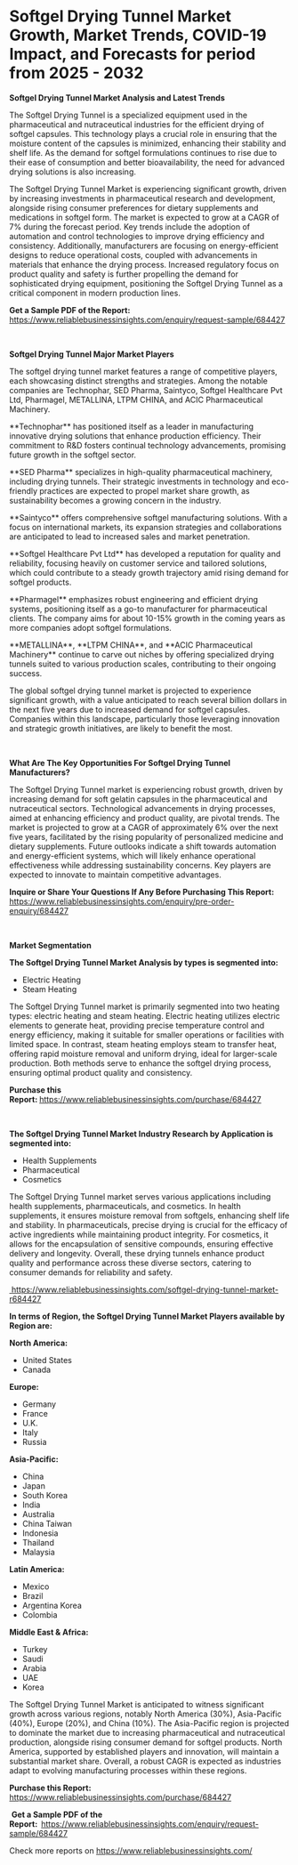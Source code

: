 <p><h1>Softgel Drying Tunnel Market Growth, Market Trends, COVID-19 Impact, and Forecasts for period from 2025 - 2032</h1></p><p><strong>Softgel Drying Tunnel Market Analysis and Latest Trends</strong></p>
<p><p>The Softgel Drying Tunnel is a specialized equipment used in the pharmaceutical and nutraceutical industries for the efficient drying of softgel capsules. This technology plays a crucial role in ensuring that the moisture content of the capsules is minimized, enhancing their stability and shelf life. As the demand for softgel formulations continues to rise due to their ease of consumption and better bioavailability, the need for advanced drying solutions is also increasing.</p><p>The Softgel Drying Tunnel Market is experiencing significant growth, driven by increasing investments in pharmaceutical research and development, alongside rising consumer preferences for dietary supplements and medications in softgel form. The market is expected to grow at a CAGR of 7% during the forecast period. Key trends include the adoption of automation and control technologies to improve drying efficiency and consistency. Additionally, manufacturers are focusing on energy-efficient designs to reduce operational costs, coupled with advancements in materials that enhance the drying process. Increased regulatory focus on product quality and safety is further propelling the demand for sophisticated drying equipment, positioning the Softgel Drying Tunnel as a critical component in modern production lines.</p></p>
<p><strong>Get a Sample PDF of the Report:&nbsp;</strong> <a href="https://www.reliablebusinessinsights.com/enquiry/request-sample/684427?utm_campaign=3582&utm_medium=2&utm_source=Github&utm_content=ia&utm_term=29032025&utm_id=softgel-drying-tunnel">https://www.reliablebusinessinsights.com/enquiry/request-sample/684427</a></p>
<p>&nbsp;</p>
<p><strong>Softgel Drying Tunnel Major Market Players</strong></p>
<p><p>The softgel drying tunnel market features a range of competitive players, each showcasing distinct strengths and strategies. Among the notable companies are Technophar, SED Pharma, Saintyco, Softgel Healthcare Pvt Ltd, Pharmagel, METALLINA, LTPM CHINA, and ACIC Pharmaceutical Machinery.</p><p>**Technophar** has positioned itself as a leader in manufacturing innovative drying solutions that enhance production efficiency. Their commitment to R&D fosters continual technology advancements, promising future growth in the softgel sector.</p><p>**SED Pharma** specializes in high-quality pharmaceutical machinery, including drying tunnels. Their strategic investments in technology and eco-friendly practices are expected to propel market share growth, as sustainability becomes a growing concern in the industry.</p><p>**Saintyco** offers comprehensive softgel manufacturing solutions. With a focus on international markets, its expansion strategies and collaborations are anticipated to lead to increased sales and market penetration. </p><p>**Softgel Healthcare Pvt Ltd** has developed a reputation for quality and reliability, focusing heavily on customer service and tailored solutions, which could contribute to a steady growth trajectory amid rising demand for softgel products.</p><p>**Pharmagel** emphasizes robust engineering and efficient drying systems, positioning itself as a go-to manufacturer for pharmaceutical clients. The company aims for about 10-15% growth in the coming years as more companies adopt softgel formulations.</p><p>**METALLINA**, **LTPM CHINA**, and **ACIC Pharmaceutical Machinery** continue to carve out niches by offering specialized drying tunnels suited to various production scales, contributing to their ongoing success.</p><p>The global softgel drying tunnel market is projected to experience significant growth, with a value anticipated to reach several billion dollars in the next five years due to increased demand for softgel capsules. Companies within this landscape, particularly those leveraging innovation and strategic growth initiatives, are likely to benefit the most.</p></p>
<p>&nbsp;</p>
<p><strong>What Are The Key Opportunities For Softgel Drying Tunnel Manufacturers?</strong></p>
<p><p>The Softgel Drying Tunnel market is experiencing robust growth, driven by increasing demand for soft gelatin capsules in the pharmaceutical and nutraceutical sectors. Technological advancements in drying processes, aimed at enhancing efficiency and product quality, are pivotal trends. The market is projected to grow at a CAGR of approximately 6% over the next five years, facilitated by the rising popularity of personalized medicine and dietary supplements. Future outlooks indicate a shift towards automation and energy-efficient systems, which will likely enhance operational effectiveness while addressing sustainability concerns. Key players are expected to innovate to maintain competitive advantages.</p></p>
<p><strong>Inquire or Share Your Questions If Any Before Purchasing This Report:</strong> <a href="https://www.reliablebusinessinsights.com/enquiry/pre-order-enquiry/684427?utm_campaign=3582&utm_medium=2&utm_source=Github&utm_content=ia&utm_term=29032025&utm_id=softgel-drying-tunnel">https://www.reliablebusinessinsights.com/enquiry/pre-order-enquiry/684427</a></p>
<p>&nbsp;</p>
<p><strong>Market Segmentation</strong></p>
<p><strong>The Softgel Drying Tunnel Market Analysis by types is segmented into:</strong></p>
<p><ul><li>Electric Heating</li><li>Steam Heating</li></ul></p>
<p><p>The Softgel Drying Tunnel market is primarily segmented into two heating types: electric heating and steam heating. Electric heating utilizes electric elements to generate heat, providing precise temperature control and energy efficiency, making it suitable for smaller operations or facilities with limited space. In contrast, steam heating employs steam to transfer heat, offering rapid moisture removal and uniform drying, ideal for larger-scale production. Both methods serve to enhance the softgel drying process, ensuring optimal product quality and consistency.</p></p>
<p><strong>Purchase this Report:&nbsp;</strong><a href="https://www.reliablebusinessinsights.com/purchase/684427?utm_campaign=3582&utm_medium=2&utm_source=Github&utm_content=ia&utm_term=29032025&utm_id=softgel-drying-tunnel">https://www.reliablebusinessinsights.com/purchase/684427</a></p>
<p>&nbsp;</p>
<p><strong>The Softgel Drying Tunnel Market Industry Research by Application is segmented into:</strong></p>
<p><ul><li>Health Supplements</li><li>Pharmaceutical</li><li>Cosmetics</li></ul></p>
<p><p>The Softgel Drying Tunnel market serves various applications including health supplements, pharmaceuticals, and cosmetics. In health supplements, it ensures moisture removal from softgels, enhancing shelf life and stability. In pharmaceuticals, precise drying is crucial for the efficacy of active ingredients while maintaining product integrity. For cosmetics, it allows for the encapsulation of sensitive compounds, ensuring effective delivery and longevity. Overall, these drying tunnels enhance product quality and performance across these diverse sectors, catering to consumer demands for reliability and safety.</p></p>
<p><a href="https://www.reliablebusinessinsights.com/softgel-drying-tunnel-market-r684427?utm_campaign=3582&utm_medium=2&utm_source=Github&utm_content=ia&utm_term=29032025&utm_id=softgel-drying-tunnel">&nbsp;https://www.reliablebusinessinsights.com/softgel-drying-tunnel-market-r684427</a></p>
<p><strong>In terms of Region, the Softgel Drying Tunnel Market Players available by Region are:</strong></p>
<p>
    <p> <strong> North America: </strong>
        <ul>
            <li>United States</li>
            <li>Canada</li>
        </ul>
        </p> 
    <p> <strong> Europe: </strong>
        <ul>
            <li>Germany</li>
            <li>France</li>
            <li>U.K.</li>
            <li>Italy</li>
            <li>Russia</li>
        </ul>
        </p> 
    <p> <strong> Asia-Pacific: </strong>
        <ul>
            <li>China</li>
            <li>Japan</li>
            <li>South Korea</li>
            <li>India</li>
            <li>Australia</li>
            <li>China Taiwan</li>
            <li>Indonesia</li>
            <li>Thailand</li>
            <li>Malaysia</li>
        </ul>
        </p> 
    <p> <strong> Latin America: </strong>
        <ul>
            <li>Mexico</li>
            <li>Brazil</li>
            <li>Argentina Korea</li>
            <li>Colombia</li>
        </ul>
        </p> 
    <p> <strong> Middle East & Africa: </strong>
        <ul>
            <li>Turkey</li>
            <li>Saudi</li>
            <li>Arabia</li>
            <li>UAE</li>
            <li>Korea</li>
        </ul>
    </p>
    </p>
<p><p>The Softgel Drying Tunnel Market is anticipated to witness significant growth across various regions, notably North America (30%), Asia-Pacific (40%), Europe (20%), and China (10%). The Asia-Pacific region is projected to dominate the market due to increasing pharmaceutical and nutraceutical production, alongside rising consumer demand for softgel products. North America, supported by established players and innovation, will maintain a substantial market share. Overall, a robust CAGR is expected as industries adapt to evolving manufacturing processes within these regions.</p></p>
<p><strong>Purchase this Report: </strong><a href="https://www.reliablebusinessinsights.com/purchase/684427?utm_campaign=3582&utm_medium=2&utm_source=Github&utm_content=ia&utm_term=29032025&utm_id=softgel-drying-tunnel">https://www.reliablebusinessinsights.com/purchase/684427</a></p>
<p>&nbsp;<strong>Get a Sample PDF of the Report:&nbsp;&nbsp;</strong><a href="https://www.reliablebusinessinsights.com/enquiry/request-sample/684427?utm_campaign=3582&utm_medium=2&utm_source=Github&utm_content=ia&utm_term=29032025&utm_id=softgel-drying-tunnel">https://www.reliablebusinessinsights.com/enquiry/request-sample/684427</a></p>
<p><strong></strong></p>
<p>Check more reports on <a href="https://www.reliablebusinessinsights.com/?utm_campaign=3582&utm_medium=2&utm_source=Github&utm_content=ia&utm_term=29032025&utm_id=softgel-drying-tunnel">https://www.reliablebusinessinsights.com/</a></p>